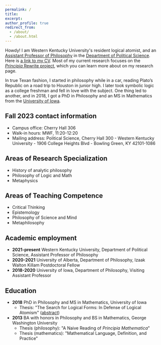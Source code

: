 ```yaml
---
permalink: /
title: 
excerpt: 
author_profile: true
redirect_from: 
  - /about/
  - /about.html
---
```

Howdy! I am Western Kentucky University's resident logical atomist, and an [Assistant Professor of Philosophy](https://www.wku.edu/philosophy-religion/) in the [Department of Political Science](https://www.wku.edu/political-science/). Here is [a link to my CV](https://ln4.sync.com/dl/de4dc01c0/ikzwbf4p-x68zj744-j8n2x49p-dn3ux3de). Most of my current research focuses on the [*Principia* Rewrite project](https://www.principiarewrite.com/), which you can learn more about on my research page. 

In true Texan fashion, I started in philosophy while in a car, reading Plato’s Republic on a road trip to Houston in junior high. I later took symbolic logic as a college freshman and fell in love with the subject. One thing led to another, and in 2018, I got a PhD in Philosophy and an MS in Mathematics from the [University of Iowa](https://clas.uiowa.edu/philosophy/).

## Fall 2023 contact information
* Campus office: Cherry Hall 306
* Walk-in hours: MWF, 11:20-12:20
* Mailing address: Political Science, Cherry Hall 300 - Western Kentucky University - 1906 College Heights Blvd - Bowling Green, KY 42101-1086

## Areas of Research Specialization
* History of analytic philosophy
* Philosophy of Logic and Math
* Metaphysics

## Areas of Teaching Competence
* Critical Thinking
* Epistemology
* Philosophy of Science and Mind
* Metaphilosophy

## Academic employment
* **2021-present** Western Kentucky University, Department of Political Science, Assistant Professor of Philosophy
* **2020-2021** University of Alberta, Department of Philosophy, Izaak Walton Killam Postdoctoral Fellow
* **2018-2020** University of Iowa, Department of Philosophy, Visiting Assistant Professor

## Education
* **2018** PhD in Philosophy and MS in Mathematics, University of Iowa 
  * Thesis: "The Search for Logical Forms: In Defense of Logical Atomism" ([abstract](https://ln2.sync.com/dl/a0d739040/rrrgbcx9-ryczibkx-m4ynzbgs-d48ngjts))
* **2013** BA with honors in Philosophy and BS in Mathematics, George Washington University
  * Thesis (philosophy): "A Naive Reading of *Principia Mathematica*"
  * Thesis (mathematics): "Mathematical Language, Definition, and Practice"

